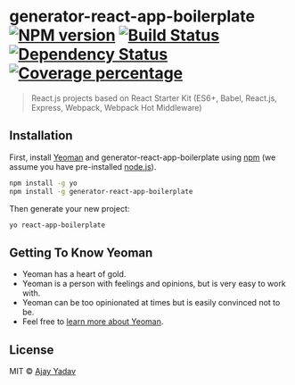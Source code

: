 # generator-react-app-boilerplate [![NPM version][npm-image]][npm-url] [![Build Status][travis-image]][travis-url] [![Dependency Status][daviddm-image]][daviddm-url] [![Coverage percentage][coveralls-image]][coveralls-url]
> React.js projects based on React Starter Kit (ES6+, Babel, React.js, Express, Webpack, Webpack Hot Middleware)

## Installation

First, install [Yeoman](http://yeoman.io) and generator-react-app-boilerplate using [npm](https://www.npmjs.com/) (we assume you have pre-installed [node.js](https://nodejs.org/)).

```bash
npm install -g yo
npm install -g generator-react-app-boilerplate
```

Then generate your new project:

```bash
yo react-app-boilerplate
```

## Getting To Know Yeoman

 * Yeoman has a heart of gold.
 * Yeoman is a person with feelings and opinions, but is very easy to work with.
 * Yeoman can be too opinionated at times but is easily convinced not to be.
 * Feel free to [learn more about Yeoman](http://yeoman.io/).

## License

MIT © [Ajay Yadav](https://github.com/ajaykumaryadav)


[npm-image]: https://badge.fury.io/js/generator-react-app-boilerplate.svg
[npm-url]: https://npmjs.org/package/generator-react-app-boilerplate
[travis-image]: https://travis-ci.org/ajaykumaryadav/generator-react-app-boilerplate.svg?branch=master
[travis-url]: https://travis-ci.org/ajaykumaryadav/generator-react-app-boilerplate
[daviddm-image]: https://david-dm.org/ajaykumaryadav/generator-react-app-boilerplate.svg?theme=shields.io
[daviddm-url]: https://david-dm.org/ajaykumaryadav/generator-react-app-boilerplate
[coveralls-image]: https://coveralls.io/repos/ajaykumaryadav/generator-react-app-boilerplate/badge.svg
[coveralls-url]: https://coveralls.io/r/ajaykumaryadav/generator-react-app-boilerplate
